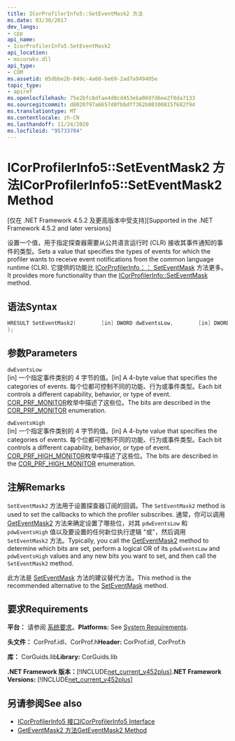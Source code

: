 ```yaml
---
title: ICorProfilerInfo5::SetEventMask2 方法
ms.date: 03/30/2017
dev_langs:
- cpp
api_name:
- IcorProfilerInfo5.SetEventMask2
api_location:
- mscorwks.dll
api_type:
- COM
ms.assetid: 05dbbe2b-049c-4a60-be69-2ad7a949405e
topic_type:
- apiref
ms.openlocfilehash: 75e2bfc8dfae4d0cd453eba0697d6ee2f0da7133
ms.sourcegitcommit: d8020797a6657d0fbbdff362b80300815f682f94
ms.translationtype: MT
ms.contentlocale: zh-CN
ms.lasthandoff: 11/24/2020
ms.locfileid: "95733784"
---
```

# <a name="icorprofilerinfo5seteventmask2-method"></a><span data-ttu-id="f69bf-102">ICorProfilerInfo5::SetEventMask2 方法</span><span class="sxs-lookup"><span data-stu-id="f69bf-102">ICorProfilerInfo5::SetEventMask2 Method</span></span>

<span data-ttu-id="f69bf-103">[仅在 .NET Framework 4.5.2 及更高版本中受支持]</span><span class="sxs-lookup"><span data-stu-id="f69bf-103">[Supported in the .NET Framework 4.5.2 and later versions]</span></span>  
  
 <span data-ttu-id="f69bf-104">设置一个值，用于指定探查器需要从公共语言运行时 (CLR) 接收其事件通知的事件的类型。</span><span class="sxs-lookup"><span data-stu-id="f69bf-104">Sets a value that specifies the types of events for which the profiler wants to receive event notifications from the common language runtime (CLR).</span></span> <span data-ttu-id="f69bf-105">它提供的功能比 [ICorProfilerInfo：： SetEventMask](icorprofilerinfo-seteventmask-method.md) 方法更多。</span><span class="sxs-lookup"><span data-stu-id="f69bf-105">It provides more functionality than the [ICorProfilerInfo::SetEventMask](icorprofilerinfo-seteventmask-method.md) method.</span></span>  
  
## <a name="syntax"></a><span data-ttu-id="f69bf-106">语法</span><span class="sxs-lookup"><span data-stu-id="f69bf-106">Syntax</span></span>  
  
```cpp
HRESULT SetEventMask2(        [in] DWORD dwEventsLow,        [in] DWORD dwEventsHigh  
);  
```  
  
## <a name="parameters"></a><span data-ttu-id="f69bf-107">参数</span><span class="sxs-lookup"><span data-stu-id="f69bf-107">Parameters</span></span>  

 `dwEventsLow`  
 <span data-ttu-id="f69bf-108">[in] 一个指定事件类别的 4 字节的值。</span><span class="sxs-lookup"><span data-stu-id="f69bf-108">[in] A 4-byte value that specifies the categories of events.</span></span> <span data-ttu-id="f69bf-109">每个位都可控制不同的功能、行为或事件类型。</span><span class="sxs-lookup"><span data-stu-id="f69bf-109">Each bit controls a different capability, behavior, or type of event.</span></span> <span data-ttu-id="f69bf-110">[COR_PRF_MONITOR](cor-prf-monitor-enumeration.md)枚举中描述了这些位。</span><span class="sxs-lookup"><span data-stu-id="f69bf-110">The bits are described in the [COR_PRF_MONITOR](cor-prf-monitor-enumeration.md) enumeration.</span></span>  
  
 `dwEventsHigh`  
 <span data-ttu-id="f69bf-111">[in] 一个指定事件类别的 4 字节的值。</span><span class="sxs-lookup"><span data-stu-id="f69bf-111">[in] A 4-byte value that specifies the categories of events.</span></span>  <span data-ttu-id="f69bf-112">每个位都可控制不同的功能、行为或事件类型。</span><span class="sxs-lookup"><span data-stu-id="f69bf-112">Each bit controls a different capability, behavior, or type of event.</span></span> <span data-ttu-id="f69bf-113">[COR_PRF_HIGH_MONITOR](cor-prf-high-monitor-enumeration.md)枚举中描述了这些位。</span><span class="sxs-lookup"><span data-stu-id="f69bf-113">The bits are described in the [COR_PRF_HIGH_MONITOR](cor-prf-high-monitor-enumeration.md) enumeration.</span></span>  
  
## <a name="remarks"></a><span data-ttu-id="f69bf-114">注解</span><span class="sxs-lookup"><span data-stu-id="f69bf-114">Remarks</span></span>  

 <span data-ttu-id="f69bf-115">`SetEventMask2` 方法用于设置探查器订阅的回调。</span><span class="sxs-lookup"><span data-stu-id="f69bf-115">The `SetEventMask2` method is used to set the callbacks to which the profiler subscribes.</span></span> <span data-ttu-id="f69bf-116">通常，你可以调用 [GetEventMask2](icorprofilerinfo5-geteventmask2-method.md) 方法来确定设置了哪些位，对其 `pdwEventsLow` 和 `pdwEventsHigh` 值以及要设置的任何新位执行逻辑 "或"，然后调用 `SetEventMask2` 方法。</span><span class="sxs-lookup"><span data-stu-id="f69bf-116">Typically, you call the [GetEventMask2](icorprofilerinfo5-geteventmask2-method.md) method to determine which bits are set, perform a logical OR of its `pdwEventsLow` and `pdwEventsHigh` values and any new bits you want to set, and then call the `SetEventMask2` method.</span></span>  
  
 <span data-ttu-id="f69bf-117">此方法是 [SetEventMask](icorprofilerinfo-seteventmask-method.md) 方法的建议替代方法。</span><span class="sxs-lookup"><span data-stu-id="f69bf-117">This method is the recommended alternative to the [SetEventMask](icorprofilerinfo-seteventmask-method.md) method.</span></span>  
  
## <a name="requirements"></a><span data-ttu-id="f69bf-118">要求</span><span class="sxs-lookup"><span data-stu-id="f69bf-118">Requirements</span></span>  

 <span data-ttu-id="f69bf-119">**平台：** 请参阅 [系统要求](../../get-started/system-requirements.md)。</span><span class="sxs-lookup"><span data-stu-id="f69bf-119">**Platforms:** See [System Requirements](../../get-started/system-requirements.md).</span></span>  
  
 <span data-ttu-id="f69bf-120">**头文件：** CorProf.idl、CorProf.h</span><span class="sxs-lookup"><span data-stu-id="f69bf-120">**Header:** CorProf.idl, CorProf.h</span></span>  
  
 <span data-ttu-id="f69bf-121">**库：** CorGuids.lib</span><span class="sxs-lookup"><span data-stu-id="f69bf-121">**Library:** CorGuids.lib</span></span>  
  
 <span data-ttu-id="f69bf-122">**.NET Framework 版本：**[!INCLUDE[net_current_v452plus](../../../../includes/net-current-v452plus-md.md)]</span><span class="sxs-lookup"><span data-stu-id="f69bf-122">**.NET Framework Versions:** [!INCLUDE[net_current_v452plus](../../../../includes/net-current-v452plus-md.md)]</span></span>  
  
## <a name="see-also"></a><span data-ttu-id="f69bf-123">另请参阅</span><span class="sxs-lookup"><span data-stu-id="f69bf-123">See also</span></span>

- [<span data-ttu-id="f69bf-124">ICorProfilerInfo5 接口</span><span class="sxs-lookup"><span data-stu-id="f69bf-124">ICorProfilerInfo5 Interface</span></span>](icorprofilerinfo5-interface.md)
- [<span data-ttu-id="f69bf-125">GetEventMask2 方法</span><span class="sxs-lookup"><span data-stu-id="f69bf-125">GetEventMask2 Method</span></span>](icorprofilerinfo5-geteventmask2-method.md)

